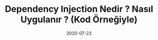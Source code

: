 ---
title: 'Dependency Injection Nedir ? Nasıl Uygulanır ? (Kod Örneğiyle)'
cover: ./image.png
link: https://gokhana.medium.com/dependency-injection-nedir-nas%C4%B1l-uygulan%C4%B1r-kod-%C3%B6rne%C4%9Fiyle-44f4b0d576e4
date: 2020-07-23
description: 'Dependency injection kaba tabir ile bir sınıfın/nesnenin bağımlılıklardan kurtulmasını amaçlayan ve o nesneyi olabildiğince bağımsızlaştıran bir programlama tekniği/prensibidir..'
tags: ['medium','design-pattern']
---